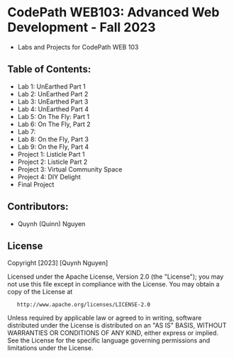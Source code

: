 # CodePath WEB103: Advanced Web Development - Fall 2023 
- Labs and Projects for CodePath WEB 103

## Table of Contents:
- Lab 1: UnEarthed Part 1
- Lab 2: UnEarthed Part 2
- Lab 3: UnEarthed Part 3
- Lab 4: UnEarthed Part 4
- Lab 5: On The Fly: Part 1
- Lab 6: On The Fly, Part 2
- Lab 7:
- Lab 8: On the Fly, Part 3
- Lab 9: On the Fly, Part 4
- Project 1: Listicle Part 1
- Project 2: Listicle Part 2
- Project 3: Virtual Community Space
- Project 4: DIY Delight
- Final Project

## Contributors:
- Quynh (Quinn) Nguyen

## License
Copyright [2023] [Quynh Nguyen]

   Licensed under the Apache License, Version 2.0 (the "License");
   you may not use this file except in compliance with the License.
   You may obtain a copy of the License at

       http://www.apache.org/licenses/LICENSE-2.0

   Unless required by applicable law or agreed to in writing, software
   distributed under the License is distributed on an "AS IS" BASIS,
   WITHOUT WARRANTIES OR CONDITIONS OF ANY KIND, either express or implied.
   See the License for the specific language governing permissions and
   limitations under the License.
